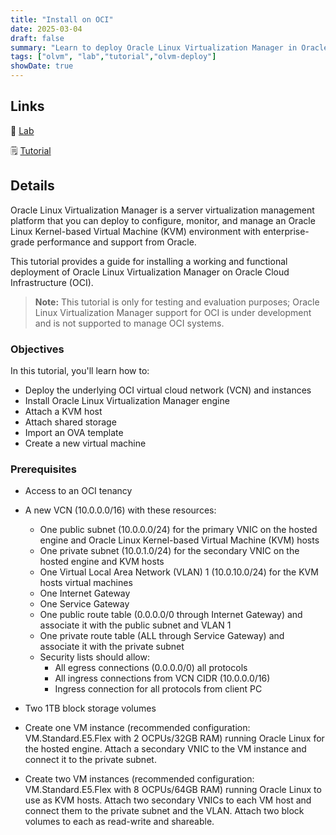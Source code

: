 ```yaml
---
title: "Install on OCI"
date: 2025-03-04
draft: false
summary: "Learn to deploy Oracle Linux Virtualization Manager in Oracle Cloud Infrastructure."
tags: ["olvm", "lab","tutorial","olvm-deploy"]
showDate: true
---
```


## Links

:crescent_moon: [Lab](https://luna.oracle.com/lab/c912c867-a5cd-420e-9ee5-ee9017b2b957)

:spiral_notepad: [Tutorial](https://docs.oracle.com/en/learn/olvm-install)

## Details

Oracle Linux Virtualization Manager is a server virtualization management platform that you can deploy to configure, monitor, and manage an Oracle Linux Kernel-based Virtual Machine (KVM) environment with enterprise-grade performance and support from Oracle.

This tutorial provides a guide for installing a working and functional deployment of Oracle Linux Virtualization Manager on Oracle Cloud Infrastructure (OCI).

> **Note:** This tutorial is only for testing and evaluation purposes; Oracle Linux Virtualization Manager support for OCI is under development and is not supported to manage OCI systems.

### Objectives

In this tutorial, you'll learn how to:

- Deploy the underlying OCI virtual cloud network (VCN) and instances
- Install Oracle Linux Virtualization Manager engine
- Attach a KVM host
- Attach shared storage
- Import an OVA template
- Create a new virtual machine

### Prerequisites

- Access to an OCI tenancy
- A new VCN (10.0.0.0/16) with these resources:
  - One public subnet (10.0.0.0/24) for the primary VNIC on the hosted engine and Oracle Linux Kernel-based Virtual Machine (KVM) hosts
  - One private subnet (10.0.1.0/24) for the secondary VNIC on the hosted engine and KVM hosts
  - One Virtual Local Area Network (VLAN) 1 (10.0.10.0/24) for the KVM hosts virtual machines
  - One Internet Gateway
  - One Service Gateway
  - One public route table (0.0.0.0/0 through Internet Gateway) and associate it with the public subnet and VLAN 1
  - One private route table (ALL through Service Gateway) and associate it with the private subnet
  - Security lists should allow:
    - All egress connections (0.0.0.0/0) all protocols
    - All ingress connections from VCN CIDR (10.0.0.0/16)
    - Ingress connection for all protocols from client PC

- Two 1TB block storage volumes
- Create one VM instance (recommended configuration: VM.Standard.E5.Flex with 2 OCPUs/32GB RAM) running Oracle Linux for the hosted engine. Attach a secondary VNIC to the VM instance and connect it to the private subnet.
- Create two VM instances (recommended configuration: VM.Standard.E5.Flex with 8 OCPUs/64GB RAM) running Oracle Linux to use as KVM hosts. Attach two secondary VNICs to each VM host and connect them to the private subnet and the VLAN. Attach two block volumes to each as read-write and shareable.
